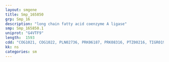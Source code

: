 ```yaml
---
layout: smgene
title: Smp_165850
grp: Smp_16
description: "long chain fatty acid coenzyme A ligase"
smp: Smp_165850.1
uniprot: "G4VTF9"
length:  1593
cdd: "COG1021, COG1022, PLN02736, PRK06187, PRK08316, PTZ00216, TIGR01923, TIGR02275, cd05927, cl17068, pfam00501"
kk: ns
categories: sm
---
```


